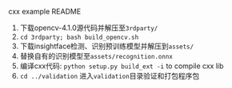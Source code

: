 cxx example README

1. 下载opencv-4.1.0源代码并解压至``3rdparty/``
2. ``cd 3rdparty; bash build_opencv.sh``
3. 下载insightface检测、识别预训练模型并解压到``assets/``
4. 替换自有的识别模型至``assets/recognition.onnx``
5. 编译cxx代码: ``python setup.py build_ext -i`` to compile cxx lib
6. ``cd ../validation`` 进入``validation``目录验证和打包程序包


